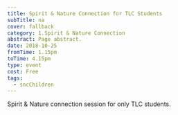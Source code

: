 ```yaml
---
title: Spirit & Nature Connection for TLC Students
subTitle: na
cover: fallback
category: 1.Spirit & Nature Connection
abstract: Page abstract.
date: 2018-10-25
fromTime: 1.15pm
toTime: 4.15pm
type: event
cost: Free
tags:
  - sncChildren
---
```


Spirit & Nature connection session for only TLC students.

